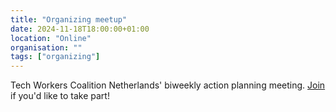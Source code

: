 ```yaml
---
title: "Organizing meetup"
date: 2024-11-18T18:00:00+01:00
location: "Online"
organisation: ""
tags: ["organizing"]
---
```


Tech Workers Coalition Netherlands' biweekly action planning meeting. [Join](join) if you'd like to take part!
